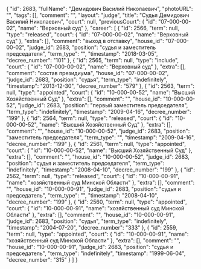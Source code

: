{
    "id": 2683,
    "fullName": "Демидович Василий Николаевич",
    "photoURL": "",
    "tags": [],
    "comment": "",
    "layout": "judge",
    "title": "Судья Демидович Василий Николаевич",
    "court": null,
    "previousCourt": {
        "id": "07-000-00-02",
        "name": "Верховный суд"
    },
    "career": [
        {
            "id": 2566,
            "term": null,
            "type": "released",
            "court": {
                "id": "07-000-00-02",
                "name": "Верховный суд"
            },
            "extra": [],
            "comment": "выход в отставку",
            "house_id": "07-000-00-02",
            "judge_id": 2683,
            "position": "судья и заместитель председателя",
            "term_type": "",
            "timestamp": "2018-03-05",
            "decree_number": "101"
        },
        {
            "id": 2565,
            "term": null,
            "type": "include",
            "court": {
                "id": "07-000-00-02",
                "name": "Верховный суд"
            },
            "extra": [],
            "comment": "состав президиума",
            "house_id": "07-000-00-02",
            "judge_id": 2683,
            "position": "судья",
            "term_type": "indefinitely",
            "timestamp": "2013-12-30",
            "decree_number": "579"
        },
        {
            "id": 2563,
            "term": null,
            "type": "appointed",
            "court": {
                "id": "10-000-00-52",
                "name": "Высший Хозяйственный Суд"
            },
            "extra": [],
            "comment": "",
            "house_id": "10-000-00-52",
            "judge_id": 2683,
            "position": "первый заместитель председателя",
            "term_type": "indefinitely",
            "timestamp": "2009-04-16",
            "decree_number": "199"
        },
        {
            "id": 2564,
            "term": null,
            "type": "released",
            "court": {
                "id": "10-000-00-52",
                "name": "Высший Хозяйственный Суд"
            },
            "extra": [],
            "comment": "",
            "house_id": "10-000-00-52",
            "judge_id": 2683,
            "position": "заместитель председателя",
            "term_type": "",
            "timestamp": "2009-04-16",
            "decree_number": "199"
        },
        {
            "id": 2561,
            "term": null,
            "type": "appointed",
            "court": {
                "id": "10-000-00-52",
                "name": "Высший Хозяйственный Суд"
            },
            "extra": [],
            "comment": "",
            "house_id": "10-000-00-52",
            "judge_id": 2683,
            "position": "судья и заместитель председателя",
            "term_type": "indefinitely",
            "timestamp": "2008-04-10",
            "decree_number": "199"
        },
        {
            "id": 2562,
            "term": null,
            "type": "released",
            "court": {
                "id": "10-000-00-91",
                "name": "хозяйственный суд Минской Области"
            },
            "extra": [],
            "comment": "",
            "house_id": "10-000-00-91",
            "judge_id": 2683,
            "position": "судья и председатель",
            "term_type": "",
            "timestamp": "2008-04-10",
            "decree_number": "199"
        },
        {
            "id": 2560,
            "term": null,
            "type": "appointed",
            "court": {
                "id": "10-000-00-91",
                "name": "хозяйственный суд Минской Области"
            },
            "extra": [],
            "comment": "",
            "house_id": "10-000-00-91",
            "judge_id": 2683,
            "position": "судья",
            "term_type": "indefinitely",
            "timestamp": "2004-07-20",
            "decree_number": "333"
        },
        {
            "id": 2559,
            "term": null,
            "type": "appointed",
            "court": {
                "id": "10-000-00-91",
                "name": "хозяйственный суд Минской Области"
            },
            "extra": [],
            "comment": "",
            "house_id": "10-000-00-91",
            "judge_id": 2683,
            "position": "судья и председатель",
            "term_type": "indefinitely",
            "timestamp": "1999-06-04",
            "decree_number": "315"
        }
    ]
}
